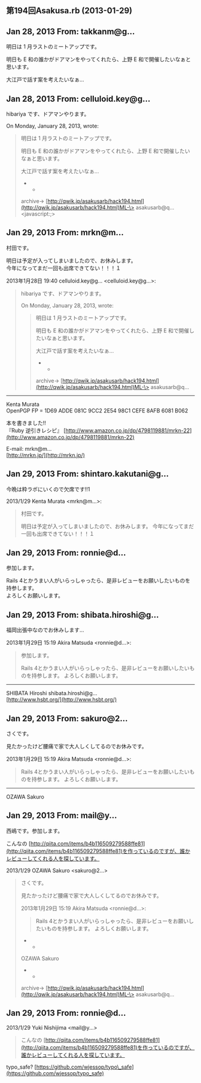 ## 第194回Asakusa.rb (2013-01-29)

## Jan 28, 2013 From: takkanm@g...

明日は 1 月ラストのミートアップです。

明日も E 和の誰かがドアマンをやってくれたら、上野 E 和で開催したいなぁと思います。

大江戸で話す案を考えたいなぁ…

## Jan 28, 2013 From: celluloid.key@g...

hibariya です、ドアマンやります。

On Monday, January 28, 2013, wrote:

> 明日は 1 月ラストのミートアップです。
> 
> 明日も E 和の誰かがドアマンをやってくれたら、上野 E 和で開催したいなぁと思います。
> 
> 大江戸で話す案を考えたいなぁ…
> 
> - -
> 
> archive-\> [http://qwik.jp/asakusarb/hack194.html](http://qwik.jp/asakusarb/hack194.html)ML-\> asakusarb@q... \<javascript:;\>
## Jan 29, 2013 From: mrkn@m...

村田です。

明日は予定が入ってしまいましたので、お休みします。  
今年になってまだ一回も出席できてない！！！１

2013年1月28日 19:40 celluloid.key@g... \<celluloid.key@g...\>:

> hibariya です、ドアマンやります。
> 
> On Monday, January 28, 2013, wrote:
> 
> > 明日は 1 月ラストのミートアップです。
> > 
> > 明日も E 和の誰かがドアマンをやってくれたら、上野 E 和で開催したいなぁと思います。
> > 
> > 大江戸で話す案を考えたいなぁ…
> > 
> > - -
> > 
> > archive-\> [http://qwik.jp/asakusarb/hack194.html](http://qwik.jp/asakusarb/hack194.html)ML-\> asakusarb@q...
* * *

Kenta Murata  
OpenPGP FP = 1D69 ADDE 081C 9CC2 2E54 98C1 CEFE 8AFB 6081 B062

本を書きました!!  
『Ruby 逆引きレシピ』 [http://www.amazon.co.jp/dp/4798119881/mrkn-22](http://www.amazon.co.jp/dp/4798119881/mrkn-22)

E-mail: mrkn@m...  
[http://mrkn.jp/](http://mrkn.jp/)

## Jan 29, 2013 From: shintaro.kakutani@g...

今晩は粋ラボにいくので欠席です!!1

2013/1/29 Kenta Murata \<mrkn@m...\>:

> 村田です。
> 
> 明日は予定が入ってしまいましたので、お休みします。 今年になってまだ一回も出席できてない！！！１
## Jan 29, 2013 From: ronnie@d...

参加します。

Rails 4とかうまい人がいらっしゃったら、是非レビューをお願いしたいものを持参します。  
よろしくお願いします。

## Jan 29, 2013 From: shibata.hiroshi@g...

福岡出張中なのでお休みします...

2013年1月29日 15:19 Akira Matsuda \<ronnie@d...\>:

> 参加します。
> 
> Rails 4とかうまい人がいらっしゃったら、是非レビューをお願いしたいものを持参します。 よろしくお願いします。
* * *

SHIBATA Hiroshi shibata.hiroshi@g...  
[http://www.hsbt.org/](http://www.hsbt.org/)

## Jan 29, 2013 From: sakuro@2...

さくです。

見たかったけど腰痛で家で大人しくしてるのでお休みです。

2013年1月29日 15:19 Akira Matsuda \<ronnie@d...\>:

> Rails 4とかうまい人がいらっしゃったら、是非レビューをお願いしたいものを持参します。 よろしくお願いします。
* * *

OZAWA Sakuro

## Jan 29, 2013 From: mail@y...

西嶋です。参加します。

こんなの [http://qiita.com/items/b4b116509279588ffe81](http://qiita.com/items/b4b116509279588ffe81)を作っているのですが、誰かレビューしてくれる人を探しています。

2013/1/29 OZAWA Sakuro \<sakuro@2...\>

> さくです。
> 
> 見たかったけど腰痛で家で大人しくしてるのでお休みです。
> 
> 2013年1月29日 15:19 Akira Matsuda \<ronnie@d...\>:
> 
> > Rails 4とかうまい人がいらっしゃったら、是非レビューをお願いしたいものを持参します。 よろしくお願いします。
> - -
> 
> OZAWA Sakuro
> 
> - -
> 
> archive-\> [http://qwik.jp/asakusarb/hack194.html](http://qwik.jp/asakusarb/hack194.html)ML-\> asakusarb@q...
## Jan 29, 2013 From: ronnie@d...

2013/1/29 Yuki Nishijima \<mail@y...\>

> こんなの [http://qiita.com/items/b4b116509279588ffe81](http://qiita.com/items/b4b116509279588ffe81)を作っているのですが、誰かレビューしてくれる人を探しています。

typo\_safe? [https://github.com/wjessop/typo\_safe](https://github.com/wjessop/typo_safe)

